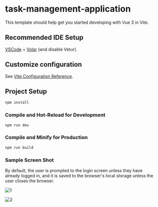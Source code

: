 # task-management-application

This template should help get you started developing with Vue 3 in Vite.

## Recommended IDE Setup

[VSCode](https://code.visualstudio.com/) + [Volar](https://marketplace.visualstudio.com/items?itemName=Vue.volar) (and disable Vetur).

## Customize configuration

See [Vite Configuration Reference](https://vitejs.dev/config/).

## Project Setup

```sh
npm install
```

### Compile and Hot-Reload for Development

```sh
npm run dev
```

### Compile and Minify for Production

```sh
npm run build
```

### Sample Screen Shot

By default, the user is prompted to the login screen unless they have already logged in, and it is saved to the browser's local storage unless the user closes the browser.

![1](https://github.com/Kairu009/Task-Management/assets/139950310/03d1c702-eb9e-4ec7-9fcb-609e3d170e88)

![2](https://github.com/Kairu009/Task-Management/assets/139950310/6607ad68-2464-43d6-8806-a0b4bcdc8e0a)


